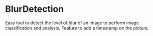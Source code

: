 # BlurDetection
Easy tool to detect the level of blur of an image to perform image classification and analysis. Feature to add a timestamp on the picture.
